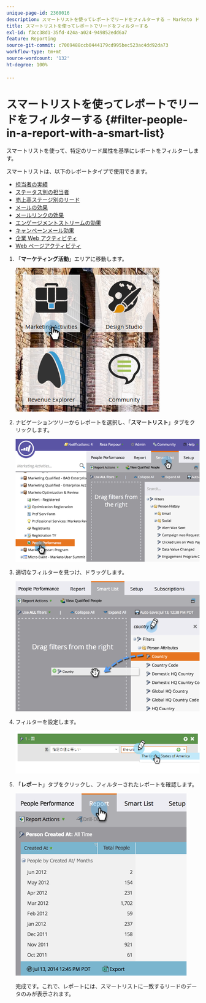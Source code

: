 ```yaml
---
unique-page-id: 2360016
description: スマートリストを使ってレポートでリードをフィルターする — Marketo ドキュメント — 製品ドキュメント
title: スマートリストを使ってレポートでリードをフィルターする
exl-id: f3cc38d1-35fd-424a-a024-949852edd6a7
feature: Reporting
source-git-commit: c7069488ccb0444179cd995bec523ac4dd92da73
workflow-type: tm+mt
source-wordcount: '132'
ht-degree: 100%

---
```


# スマートリストを使ってレポートでリードをフィルターする {#filter-people-in-a-report-with-a-smart-list}

スマートリストを使って、特定のリード属性を基準にレポートをフィルターします。

スマートリストは、以下のレポートタイプで使用できます。

* [担当者の実績](/help/marketo/product-docs/reporting/basic-reporting/report-types/people-performance-report.md)
* [ステータス別の担当者](/help/marketo/product-docs/reporting/basic-reporting/report-types/people-by-status-report.md)
* [売上高ステージ別のリード](/help/marketo/product-docs/reporting/revenue-cycle-analytics/revenue-tools/people-by-revenue-stage-report.md)
* [メールの効果](/help/marketo/product-docs/email-marketing/email-programs/email-program-data/email-performance-report.md)
* [メールリンクの効果](/help/marketo/product-docs/email-marketing/email-programs/email-program-data/email-link-performance-report.md)
* [エンゲージメントストリームの効果](/help/marketo/product-docs/email-marketing/drip-nurturing/reports-and-notifications/engagement-stream-performance-report.md)
* [キャンペーンメール効果](/help/marketo/product-docs/reporting/basic-reporting/report-types/campaign-email-performance-report.md)
* [企業 Web アクティビティ](/help/marketo/product-docs/reporting/basic-reporting/report-types/company-web-activity-report.md)
* [Web ページアクティビティ](/help/marketo/product-docs/reporting/basic-reporting/report-types/web-page-activity-report.md)

1. 「**マーケティング活動**」エリアに移動します。

   ![](assets/image2017-3-27-11-3a31-3a2.png)

1. ナビゲーションツリーからレポートを選択し、「**スマートリスト**」タブをクリックします。

   ![](assets/image2017-3-27-14-3a12-3a53.png)

1. 適切なフィルターを見つけ、ドラッグします。

   ![](assets/image2017-3-27-14-3a13-3a46.png)

1. フィルターを設定します。

   ![](assets/image2014-9-16-12-3a35-3a50.png)

1. 「**レポート**」タブをクリックし、フィルターされたレポートを確認します。

   ![](assets/image2017-3-27-14-3a14-3a16.png)

   完成です。これで、レポートには、スマートリストに一致するリードのデータのみが表示されます。

